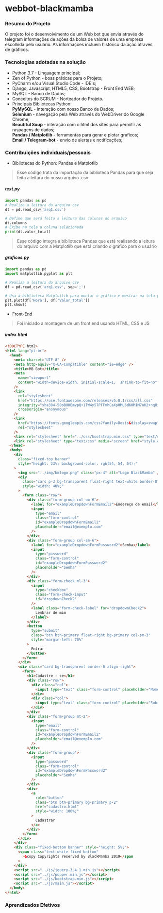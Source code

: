 # webbot-blackmamba

### Resumo do Projeto
O projeto foi o desenvolvimento de um Web bot que envia através do telegram informações de ações da bolsa de valores de uma empresa escolhida pelo usuário. As informações incluem histórico da ação através de gráficos.

### Tecnologias adotadas na solução
* Python 3.7 - Linguagem principal;
* Zen of Python - boas práticas para o Projeto;
* PyCharm e/ou Visual Studio Code - IDE's;
* Django, Javascript, HTML5, CSS,  Bootstrap - Front End WEB;
* MySQL - Banco de Dados;
* Conceitos do SCRUM - Norteador do Projeto.
* Principais Bibliotecas Python:  
    **PyMySQL** - interação com nosso Banco de Dados;  
    **Selenium** - navegação pela Web através do WebDriver do Google Chrome;  
    **Beautiful Soup** - interação com o html dos sites para permitir as raspagens de dados;  
    **Pandas / Matplotlib** - ferramentas para gerar e plotar graficos;  
    **Email / Telegram-bot** - envio de alertas e notificações;

### Contribuições individuais/pessoais
* Bibliotecas do Python: Pandas e Matplotlib
> Esse código trata da importação da biblioteca Pandas para que seja feita a leitura do nosso arquivo .csv
##### text.py 
```python
import pandas as pd
# Realiza a leitura do arquivo csv     
dt = pd.read_csv('arq1.csv')

# Define que será feito a leitura das colunas do arquivo
dt.columns
# Exibe na tela a coluna selecionada
print(dt.valor_total)
```
> Esse código integra a biblioteca Pandas que está realizando a leitura do arquivo com a Matplotlib que está criando o gráfico para o usuário
##### graficos.py
```python
import pandas as pd
import matplotlib.pyplot as plt

# Realiza a leitura do arquivo csv
df = pd.read_csv('arq1.csv', sep=';')

# Usa a biblioteca Matplotlib para montar o gráfico e mostrar na tela para o usuário
plt.plot(df['Hora'], df['Valor_total'])
plt.show()
```

* Front-End
> Foi iniciado a montagem de um front end usando HTML, CSS e JS
##### index.html
```html
<!DOCTYPE html>
<html lang="pt-br">
  <head>
    <meta charset="UTF-8" />
    <meta http-equiv="X-UA-Compatible" content="ie=edge" />
    <title>MB Bot</title>
    <meta
      name="viewport"
      content="width=device-width, initial-scale=1,  shrink-to-fit=no"
    />
    <link
      rel="stylesheet"
      href="https://use.fontawesome.com/releases/v5.8.1/css/all.css"
      integrity="sha384-50oBUHEmvpQ+1lW4y57PTFmhCaXp0ML5d60M1M7uH2+nqUivzIebhndOJK28anvf"
      crossorigin="anonymous"
    />
    <link
      href="https://fonts.googleapis.com/css?family=Dosis&display=swap"
      rel="stylesheet"
    />
    <link rel="stylesheet" href="../css/bootstrap.min.css" type="text/css" />
    <link rel="stylesheet" type="text/css" media="screen" href="style.css" />
  </head>
  <body>
    <div
      class="fixed-top banner"
      style="height: 23%; background-color: rgb(54, 54, 54);"
    >
      <img src="../img/bmlogo.png" class="px-4" alt="Logo BlackMamba" />
      <div
        class="card p-3 bg-transparent float-right text-white border-0"
        style="width: 40%;"
      >
        <form class="row">
          <div class="form-group col-sm-6">
            <label for="exampleDropdownFormEmail2">Endereço de email</label>
            <input
              type="email"
              class="form-control"
              id="exampleDropdownFormEmail2"
              placeholder="email@exemplo.com"
            />
          </div>
          <div class="form-group col-sm-6">
            <label for="exampleDropdownFormPassword2">Senha</label>
            <input
              type="password"
              class="form-control"
              id="exampleDropdownFormPassword2"
              placeholder="Senha"
            />
          </div>
          <div class="form-check ml-3">
            <input
              type="checkbox"
              class="form-check-input"
              id="dropdownCheck2"
            />
            <label class="form-check-label" for="dropdownCheck2">
              Lembrar de mim
            </label>
          </div>
          <button
            type="submit"
            class="btn btn-primary float-right bg-primary col-sm-3"
            style="margin-left: 70%"
          >
            Entrar
          </button>
        </form>
      </div>
      <div class="card bg-transparent border-0 align-right">
        <form>
          <h1>Cadastre - se</h1>
          <div class="row">
            <div class="col">
              <input type="text" class="form-control" placeholder="Nome" />
            </div>
            <div class="col">
              <input type="text" class="form-control" placeholder="Sobrenome" />
            </div>
          </div>
          <div class="form-group mt-2">
            <input
              type="email"
              class="form-control"
              id="exampleDropdownFormEmail2"
              placeholder="email@exemplo.com"
            />
          </div>
          <div class="form-group">
            <input
              type="password"
              class="form-control"
              id="exampleDropdownFormPassword2"
              placeholder="Senha"
            />
          </div>
          <div>
            <a
              role="button"
              class="btn btn-primary bg-primary p-2"
              href="cadastro.html"
              style="width: 100%;"
            >
              Cadastrar
            </a>
          </div>
        </form>
      </div>
    </div>
    <div class="fixed-bottom banner" style="height: 5%;">
      <span class="text-white fixed-bottom"
        >&copy Copyrights reserved by BlackMamba 2019</span
      >
    </div>
    <script src="../js/jquery-3.4.1.min.js"></script>
    <script src="../js/popper.min.js"></script>
    <script src="../js/bootstrap.min.js"></script>
    <script src="../js/main.js"></script>
  </body>
</html>
```

### Aprendizados Efetivos
